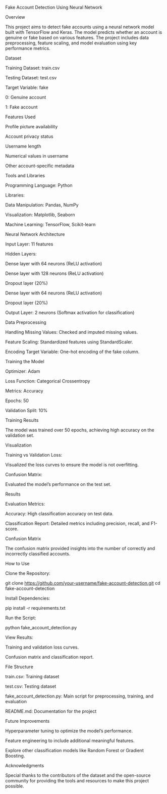 Fake Account Detection Using Neural Network

Overview

This project aims to detect fake accounts using a neural network model built with TensorFlow and Keras. The model predicts whether an account is genuine or fake based on various features. The project includes data preprocessing, feature scaling, and model evaluation using key performance metrics.

Dataset

Training Dataset: train.csv

Testing Dataset: test.csv

Target Variable: fake

0: Genuine account

1: Fake account

Features Used

Profile picture availability

Account privacy status

Username length

Numerical values in username

Other account-specific metadata

Tools and Libraries

Programming Language: Python

Libraries:

Data Manipulation: Pandas, NumPy

Visualization: Matplotlib, Seaborn

Machine Learning: TensorFlow, Scikit-learn

Neural Network Architecture

Input Layer: 11 features

Hidden Layers:

Dense layer with 64 neurons (ReLU activation)

Dense layer with 128 neurons (ReLU activation)

Dropout layer (20%)

Dense layer with 64 neurons (ReLU activation)

Dropout layer (20%)

Output Layer: 2 neurons (Softmax activation for classification)

Data Preprocessing

Handling Missing Values: Checked and imputed missing values.

Feature Scaling: Standardized features using StandardScaler.

Encoding Target Variable: One-hot encoding of the fake column.

Training the Model

Optimizer: Adam

Loss Function: Categorical Crossentropy

Metrics: Accuracy

Epochs: 50

Validation Split: 10%

Training Results

The model was trained over 50 epochs, achieving high accuracy on the validation set.

Visualization

Training vs Validation Loss:

Visualized the loss curves to ensure the model is not overfitting.

Confusion Matrix:

Evaluated the model’s performance on the test set.

Results

Evaluation Metrics:

Accuracy: High classification accuracy on test data.

Classification Report: Detailed metrics including precision, recall, and F1-score.

Confusion Matrix

The confusion matrix provided insights into the number of correctly and incorrectly classified accounts.

How to Use

Clone the Repository:

git clone https://github.com/your-username/fake-account-detection.git
cd fake-account-detection

Install Dependencies:

pip install -r requirements.txt

Run the Script:

python fake_account_detection.py

View Results:

Training and validation loss curves.

Confusion matrix and classification report.

File Structure

train.csv: Training dataset

test.csv: Testing dataset

fake_account_detection.py: Main script for preprocessing, training, and evaluation

README.md: Documentation for the project

Future Improvements

Hyperparameter tuning to optimize the model’s performance.

Feature engineering to include additional meaningful features.

Explore other classification models like Random Forest or Gradient Boosting.

Acknowledgments

Special thanks to the contributors of the dataset and the open-source community for providing the tools and resources to make this project possible.

